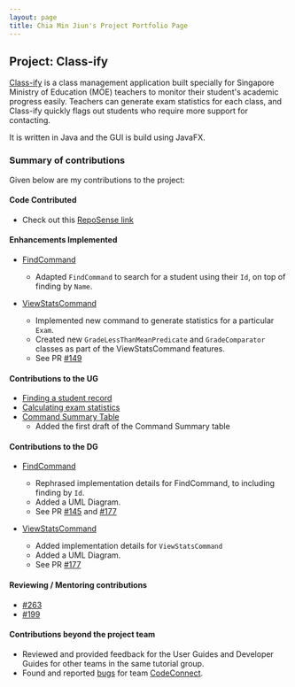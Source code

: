 ```yaml
---
layout: page
title: Chia Min Jiun's Project Portfolio Page
---
```


## Project: Class-ify

[Class-ify](https://github.com/AY2223S1-CS2103T-T15-2/tp) is a class management application built specially for Singapore Ministry of Education (MOE) teachers
to monitor their student's academic progress easily. Teachers can generate exam statistics for each class, and
Class-ify quickly flags out students who require more support for contacting.

It is written in Java and the GUI is build using JavaFX.

### Summary of contributions
Given below are my contributions to the project:

#### Code Contributed
* Check out this [RepoSense link](https://nus-cs2103-ay2223s1.github.io/tp-dashboard/?search=minjiunn)

#### Enhancements Implemented
* [FindCommand](https://github.com/AY2223S1-CS2103T-T15-2/tp/blob/master/src/main/java/seedu/classify/logic/commands/FindCommand.java)
  * Adapted `FindCommand` to search for a student using their `Id`, on top of finding by `Name`.
  
* [ViewStatsCommand](https://github.com/AY2223S1-CS2103T-T15-2/tp/blob/master/src/main/java/seedu/classify/logic/commands/ViewStatsCommand.java)
  * Implemented new command to generate statistics for a particular `Exam`.
  * Created new `GradeLessThanMeanPredicate` and `GradeComparator` classes as part of the ViewStatsCommand features.
  * See PR [#149](https://github.com/AY2223S1-CS2103T-T15-2/tp/pull/149)

#### Contributions to the UG
* [Finding a student record](https://ay2223s1-cs2103t-t15-2.github.io/tp/UserGuide.html#433-finding-a-student-record--find)
* [Calculating exam statistics](https://ay2223s1-cs2103t-t15-2.github.io/tp/UserGuide.html#441-calculating-exam-statistics-viewstats)
* [Command Summary Table](https://ay2223s1-cs2103t-t15-2.github.io/tp/UserGuide.html#6-command-summary)
  * Added the first draft of the Command Summary table

#### Contributions to the DG
* [FindCommand](https://ay2223s1-cs2103t-t15-2.github.io/tp/DeveloperGuide.html#424-find-command)
  * Rephrased implementation details for FindCommand, to including finding by `Id`.
  * Added a UML Diagram.
  * See PR [#145](https://github.com/AY2223S1-CS2103T-T15-2/tp/pull/145) and [#177](https://github.com/AY2223S1-CS2103T-T15-2/tp/pull/177) 
  

* [ViewStatsCommand](https://ay2223s1-cs2103t-t15-2.github.io/tp/DeveloperGuide.html#428-viewstats-command)
  * Added implementation details for `ViewStatsCommand`
  * Added a UML Diagram.
  * See PR [#177](https://github.com/AY2223S1-CS2103T-T15-2/tp/pull/177)

#### Reviewing / Mentoring contributions
* [#263](https://github.com/AY2223S1-CS2103T-T15-2/tp/pull/263)
* [#199](https://github.com/AY2223S1-CS2103T-T15-2/tp/pull/199)

#### Contributions beyond the project team
* Reviewed and provided feedback for the User Guides and Developer Guides for other teams in the same tutorial group.
* Found and reported [bugs](https://github.com/minjiunn/ped/issues) for team [CodeConnect](https://github.com/AY2223S1-CS2103T-T14-2/tp).


